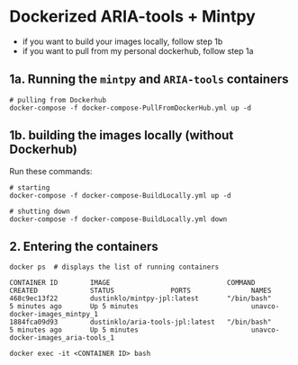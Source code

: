 # Dockerized ARIA-tools + Mintpy
* if you want to build your images locally, follow step 1b
* if you want to pull from my personal dockerhub, follow step 1a

## 1a. Running the `mintpy` and `ARIA-tools` containers
```
# pulling from Dockerhub
docker-compose -f docker-compose-PullFromDockerHub.yml up -d
```

## 1b. building the images locally (without Dockerhub)
Run these commands:
```
# starting
docker-compose -f docker-compose-BuildLocally.yml up -d

# shutting down
docker-compose -f docker-compose-BuildLocally.yml down
```

## 2. Entering the containers
`docker ps  # displays the list of running containers`

```
CONTAINER ID        IMAGE                             COMMAND             CREATED             STATUS              PORTS               NAMES
468c9ec13f22        dustinklo/mintpy-jpl:latest       "/bin/bash"         5 minutes ago       Up 5 minutes                            unavco-docker-images_mintpy_1
1884fca09d93        dustinklo/aria-tools-jpl:latest   "/bin/bash"         5 minutes ago       Up 5 minutes                            unavco-docker-images_aria-tools_1
```

`docker exec -it <CONTAINER ID> bash`
